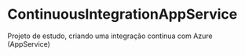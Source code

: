 # ContinuousIntegrationAppService
Projeto de estudo, criando uma integração continua com Azure (AppService)
